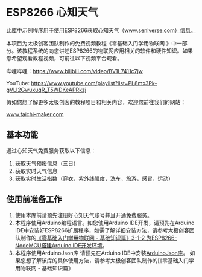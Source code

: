 # ESP8266 心知天气

此库中示例程序用于使用ESP8266获取心知天气（www.seniverse.com）信息。

本项目为太极创客团队制作的免费视频教程《零基础入门学用物联网 》中一部分。该教程系统的向您讲述ESP8266的物联网应用相关的软件和硬件知识。如果您希望观看教程视频，可前往以下视频平台观看。

哔哩哔哩：https://www.bilibili.com/video/BV1L7411c7jw

YouTube: https://www.youtube.com/playlist?list=PL8mx3Pk-gVLI2GwuxuqR_T5WDKeAPRkzj

假如您想了解更多太极创客的教程项目和相关内容，欢迎您前往我们的网站：

www.taichi-maker.com

## 基本功能

通过心知天气免费服务获取以下信息：

1. 获取天气预报信息（三日）
2. 获取实时天气信息
3. 获取实时生活指数（穿衣，紫外线强度，洗车，旅游，感冒，运动）

## 使用前准备工作

1. 使用本库前请预先注册好心知天气账号并且开通免费服务。
2. 本程序使用Arduino编程语言。如您使用Arduino IDE开发，请预先在Arduino IDE中安装好ESP8266扩展程序，如需了解详细安装方法，请参考太极创客团队制作的[《零基础入门学用物联网 - 基础知识篇》3-1-2 为ESP8266-NodeMCU搭建Arduino IDE开发环境](http://www.taichi-maker.com/homepage/esp8266-nodemcu-iot/iot-c/nodemcu-arduino-ide/)。
3. 本程序使用ArduinoJson库
   请预先在Arduino IDE中安装[ArduinoJson库](www.arduinojson.org)。 如果您想了解该库的具体使用方法，请参考太极创客团队制作的[《零基础入门学用物联网 - 基础知识篇》